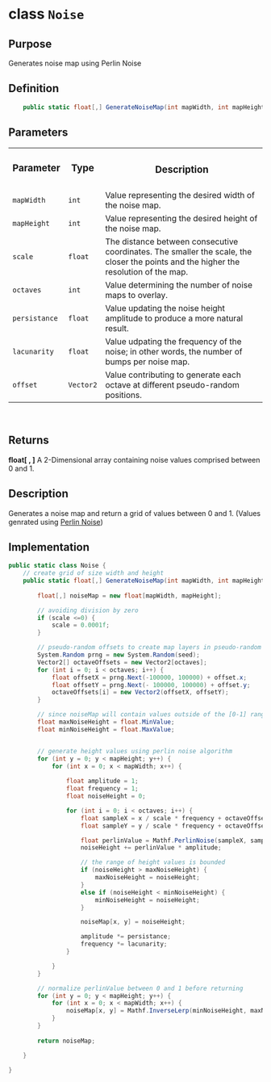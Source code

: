 # class `Noise`

## Purpose

Generates noise map using Perlin Noise 

## Definition

```csharp
    public static float[,] GenerateNoiseMap(int mapWidth, int mapHeight, int seed, float scale, int octaves, float persistence, float lacunarity, Vector2 offset);
```

 
## Parameters

<table>
<!-- head -->
  <tr style="text-align: center">
    <td><h3>Parameter<h3></td>
    <td><h3>Type<h3></td>
    <td><h3>Description</h3></td>
  </tr>

  <tr>
    <td><code>mapWidth</code></td>
    <td><code>int</code></td>
    <td>Value representing the desired width of the noise map.</td>
  </tr>
  <tr>
    <td><code>mapHeight</code></td>
    <td><code>int</code></td>
    <td>Value representing the desired height of the noise map.</td>
  </tr>
  <tr>
    <td><code>scale</code></td>
    <td><code>float</code></td>
    <td>The distance between consecutive coordinates. The smaller the scale, the closer the points and the higher the resolution of the map.</td>
  </tr>
  <tr>
    <td><code>octaves</code></td>
    <td><code>int</code></td>
    <td>Value determining the number of noise maps to overlay.</td>
  </tr>
  <tr>
    <td><code>persistance</code></td>
    <td><code>float</code></td>
    <td>Value updating the noise height amplitude to produce a more natural result.</td>
  </tr>
  <tr>
    <td><code>lacunarity</code></td>
    <td><code>float</code></td>
    <td>Value udpating the frequency of the noise; in other words, the number of bumps per noise map.</td>
  </tr>
  <tr>
    <td><code>offset</code></td>
    <td><code>Vector2</code></td>
    <td>Value contributing to generate each octave at different pseudo-random positions.</td>
  </tr>
</table>

<br>

<!-- Return value  -->
## Returns
**float[ , ]** A 2-Dimensional array containing noise values comprised between 0 and 1.

## Description
Generates a noise map and return a grid of values between 0 and 1. (Values genrated using [Perlin Noise](https://en.wikipedia.org/wiki/Perlin_noise))

## Implementation
```csharp
public static class Noise { 
    // create grid of size width and height
    public static float[,] GenerateNoiseMap(int mapWidth, int mapHeight, int seed, float scale, int octaves, float persistance, float lacunarity, Vector2 offset) {
        
        float[,] noiseMap = new float[mapWidth, mapHeight];

        // avoiding division by zero
        if (scale <=0) {
            scale = 0.0001f;
        }

        // pseudo-random offsets to create map layers in pseudo-random locations
        System.Random prng = new System.Random(seed);
        Vector2[] octaveOffsets = new Vector2[octaves];
        for (int i = 0; i < octaves; i++) {
            float offsetX = prng.Next(-100000, 100000) + offset.x;
            float offsetY = prng.Next(- 100000, 100000) + offset.y;
            octaveOffsets[i] = new Vector2(offsetX, offsetY);
        }

        // since noiseMap will contain values outside of the [0-1] range, we keep track of the max & min values to interpolate later on
        float maxNoiseHeight = float.MinValue;
        float minNoiseHeight = float.MaxValue;


        // generate height values using perlin noise algorithm
        for (int y = 0; y < mapHeight; y++) {
            for (int x = 0; x < mapWidth; x++) {
                
                float amplitude = 1;
                float frequency = 1;
                float noiseHeight = 0;

                for (int i = 0; i < octaves; i++) {
                    float sampleX = x / scale * frequency + octaveOffsets[i].x;
                    float sampleY = y / scale * frequency + octaveOffsets[i].y;

                    float perlinValue = Mathf.PerlinNoise(sampleX, sampleY);
                    noiseHeight += perlinValue * amplitude;

                    // the range of height values is bounded
                    if (noiseHeight > maxNoiseHeight) {
                        maxNoiseHeight = noiseHeight;
                    }
                    else if (noiseHeight < minNoiseHeight) {
                        minNoiseHeight = noiseHeight;
                    }

                    noiseMap[x, y] = noiseHeight;

                    amplitude *= persistance;
                    frequency *= lacunarity;
                }

            }
        }

        // normalize perlinValue between 0 and 1 before returning
        for (int y = 0; y < mapHeight; y++) {
            for (int x = 0; x < mapWidth; x++) {
                noiseMap[x, y] = Mathf.InverseLerp(minNoiseHeight, maxNoiseHeight, noiseMap[x, y]);
            }
        }
                
        return noiseMap;

    }

}
```













